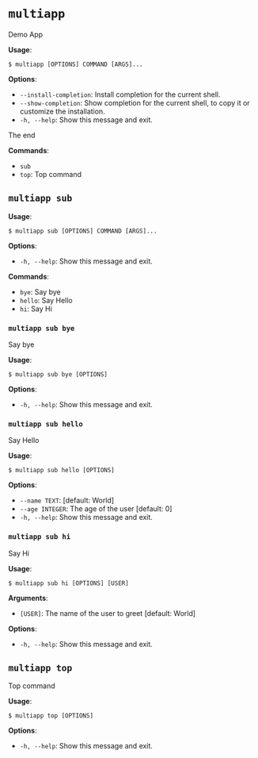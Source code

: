 # `multiapp`

Demo App

**Usage**:

```console
$ multiapp [OPTIONS] COMMAND [ARGS]...
```

**Options**:

* `--install-completion`: Install completion for the current shell.
* `--show-completion`: Show completion for the current shell, to copy it or customize the installation.
* `-h, --help`: Show this message and exit.

The end

**Commands**:

* `sub`
* `top`: Top command

## `multiapp sub`

**Usage**:

```console
$ multiapp sub [OPTIONS] COMMAND [ARGS]...
```

**Options**:

* `-h, --help`: Show this message and exit.

**Commands**:

* `bye`: Say bye
* `hello`: Say Hello
* `hi`: Say Hi

### `multiapp sub bye`

Say bye

**Usage**:

```console
$ multiapp sub bye [OPTIONS]
```

**Options**:

* `-h, --help`: Show this message and exit.

### `multiapp sub hello`

Say Hello

**Usage**:

```console
$ multiapp sub hello [OPTIONS]
```

**Options**:

* `--name TEXT`: [default: World]
* `--age INTEGER`: The age of the user  [default: 0]
* `-h, --help`: Show this message and exit.

### `multiapp sub hi`

Say Hi

**Usage**:

```console
$ multiapp sub hi [OPTIONS] [USER]
```

**Arguments**:

* `[USER]`: The name of the user to greet  [default: World]

**Options**:

* `-h, --help`: Show this message and exit.

## `multiapp top`

Top command

**Usage**:

```console
$ multiapp top [OPTIONS]
```

**Options**:

* `-h, --help`: Show this message and exit.
